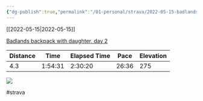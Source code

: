 ```yaml
---
{"dg-publish":true,"permalink":"/01-personal/strava/2022-05-15-badlands-backpack-with-daughter-day-2/"}
---
```



[[2022-05-15\|2022-05-15]]

[Badlands backpack with daughter, day 2](https://www.strava.com/activities/7149159631)

| Distance | Time    | Elapsed Time | Pace  | Elevation |
| -------- | ------- | ------------ | ----- | --------- |
| 4.3      | 1:54:31 | 2:30:20      | 26:36 | 275       |



    
![](https://dgtzuqphqg23d.cloudfront.net/FL0uWwKJoq_XJWtpELnka-p7pgxOQj8I9RIEPys8_wY-768x576.jpg)

    

#strava
